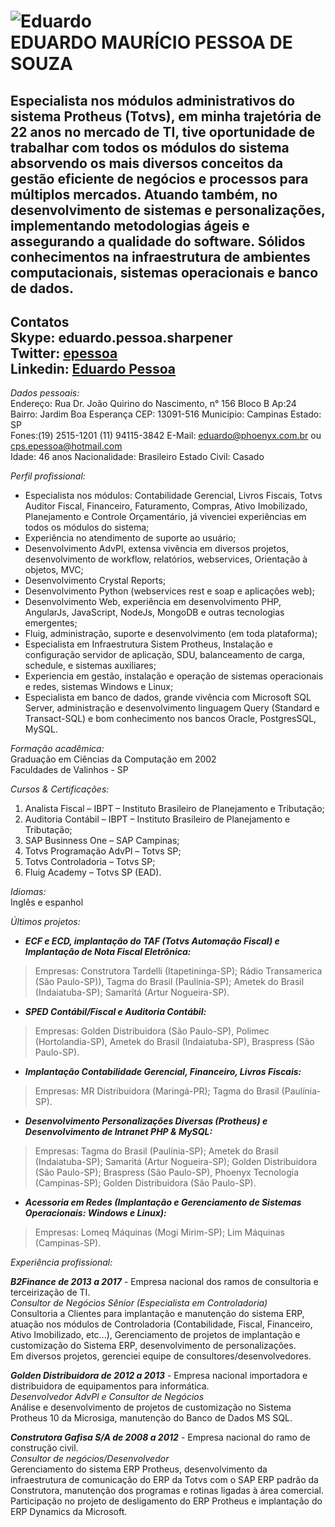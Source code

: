 
![Eduardo](http://portalerp.com/components/com_searcherps/images/edu200x200.png)  
EDUARDO MAURÍCIO PESSOA DE SOUZA 
================================
Especialista nos módulos administrativos do sistema Protheus (Totvs), em minha trajetória de 22 anos no mercado de TI, tive oportunidade de trabalhar com todos os módulos do sistema absorvendo os mais diversos conceitos da gestão eficiente de negócios e processos para múltiplos mercados. Atuando também, no desenvolvimento de sistemas e personalizações, implementando metodologias ágeis e assegurando a qualidade do software. Sólidos conhecimentos na infraestrutura de ambientes computacionais, sistemas operacionais e banco de dados.  
---
Contatos  
Skype: eduardo.pessoa.sharpener  
Twitter: [epessoa](https://twitter.com/epessoa)  
Linkedin: [Eduardo Pessoa](https://www.linkedin.com/in/eduardo-pessoa-b5141615)   
---

*Dados pessoais:*  
Endereço: Rua Dr. João Quirino do Nascimento, n° 156 Bloco B Ap:24  
Bairro: Jardim Boa Esperança CEP: 13091-516  Município: Campinas  Estado: SP  
Fones:(19) 2515-1201  (11) 94115-3842  E-Mail: eduardo@phoenyx.com.br ou cps.epessoa@hotmail.com  
Idade: 46 anos  Nacionalidade: Brasileiro  Estado Civil: Casado   
 
*Perfil profissional:*  
+ Especialista nos módulos: Contabilidade Gerencial, Livros Fiscais, Totvs Auditor Fiscal, Financeiro, Faturamento, Compras, Ativo Imobilizado, Planejamento e Controle Orçamentário, já vivenciei experiências em todos os módulos do sistema;
+ Experiência no atendimento de suporte ao usuário;
+ Desenvolvimento AdvPl, extensa vivência em diversos projetos, desenvolvimento de workflow, relatórios, webservices, Orientação à objetos, MVC;
+ Desenvolvimento Crystal Reports;
+ Desenvolvimento Python (webservices rest e soap e aplicações web);
+ Desenvolvimento Web, experiência em desenvolvimento PHP, AngularJs, JavaScript, NodeJs, MongoDB e outras tecnologias emergentes;
+ Fluig, administração, suporte e desenvolvimento (em toda plataforma);
+ Especialista em Infraestrutura Sistem Protheus, Instalação e configuração servidor de aplicação, SDU, balanceamento de carga, schedule, e sistemas auxiliares;
+ Experiencia em gestão, instalação e operação de sistemas operacionais e redes, sistemas Windows e Linux;
+ Especialista em banco de dados, grande vivência com Microsoft SQL Server, administração e desenvolvimento linguagem Query (Standard e Transact-SQL) e bom conhecimento nos bancos Oracle, PostgresSQL, MySQL.  

*Formação acadêmica:*  
Graduação em Ciências da Computação em 2002  
Faculdades de Valinhos - SP

*Cursos & Certificações:*  
1. Analista Fiscal – IBPT – Instituto Brasileiro de Planejamento e Tributação;  
2. Auditoria Contábil – IBPT – Instituto Brasileiro de Planejamento e Tributação;  
3. SAP Businness One – SAP Campinas;  
4. Totvs Programação AdvPl – Totvs SP;  
5. Totvs Controladoria – Totvs SP;  
6. Fluig Academy – Totvs SP (EAD).  

*Idiomas:*  
Inglês e espanhol  

*Últimos projetos:*  
- ***ECF e ECD, implantação do TAF (Totvs Automação Fiscal) e Implantação de Nota Fiscal Eletrônica:***  
>Empresas: Construtora Tardelli (Itapetininga-SP); Rádio Transamerica (São Paulo-SP)), Tagma do Brasil (Paulínia-SP); Ametek do Brasil (Indaiatuba-SP); Samaritá (Artur Nogueira-SP).
- ***SPED Contábil/Fiscal e Auditoria Contábil:***  
>Empresas: Golden Distribuidora (São Paulo-SP), Polimec (Hortolandia-SP), Ametek do Brasil (Indaiatuba-SP), Braspress (São Paulo-SP).
- ***Implantação Contabilidade Gerencial, Financeiro, Livros Fiscais:***  
>Empresas: MR Distribuidora (Maringá-PR); Tagma do Brasil (Paulínia-SP).
- ***Desenvolvimento Personalizações Diversas (Protheus) e Desenvolvimento de Intranet PHP & MySQL:***  
>Empresas: Tagma do Brasil (Paulínia-SP); Ametek do Brasil (Indaiatuba-SP); Samaritá (Artur Nogueira-SP); Golden Distribuidora (São Paulo-SP); Braspress (São Paulo-SP), Phoenyx Tecnologia (Campinas-SP); Golden Distribuidora (São Paulo-SP).
- ***Acessoria em Redes (Implantação e Gerenciamento de Sistemas Operacionais: Windows e Linux):***  
>Empresas: Lomeq Máquinas (Mogi Mirim-SP); Lim Máquinas (Campinas-SP).  

*Experiência profissional:*  

***B2Finance de 2013 a 2017***  - Empresa nacional dos ramos de consultoria e terceirização de TI.  
*Consultor de Negócios Sênior (Especialista em Controladoria)*  
Consultoria a Clientes para implantação e manutenção do sistema ERP, atuação nos módulos de Controladoria (Contabilidade, Fiscal, Financeiro, Ativo Imobilizado, etc...), Gerenciamento de projetos de implantação e customização do Sistema ERP, desenvolvimento de personalizações.  
Em diversos projetos, gerenciei equipe de consultores/desenvolvedores.  

***Golden Distribuidora de 2012 a 2013***  - 	Empresa nacional importadora e distribuidora de equipamentos para informática.  
*Desenvolvedor AdvPl e Consultor de Negócios*  
Análise e desenvolvimento de projetos de customização no Sistema Protheus 10 da Microsiga, manutenção do Banco de Dados MS SQL.

***Construtora Gafisa S/A de 2008 a 2012***		- Empresa nacional do ramo de construção civil.  
*Consultor de negócios/Desenvolvedor*  
Gerenciamento do sistema ERP Protheus, desenvolvimento da infraestrutura de comunicação do ERP da Totvs com o SAP ERP padrão da Construtora, manutenção dos programas e rotinas ligadas à área comercial.  
Participação no projeto de desligamento do ERP Protheus e implantação do ERP Dynamics da Microsoft.



